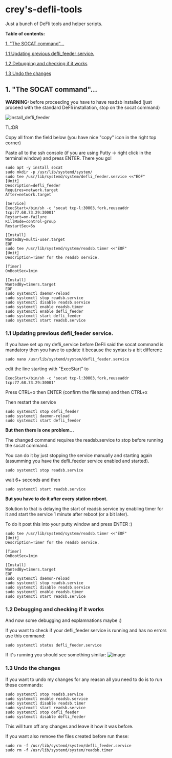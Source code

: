 # crey's-defli-tools
Just a bunch of DeFli tools and helper scripts.

**Table of contents:**

[1. "The SOCAT command"...](#1-the-socat-command)

[1.1 Updating previous defli_feeder service.](#11-updating-previous-defli_feeder-service)

[1.2 Debugging and checking if it works](#12-debugging-and-checking-if-it-works)

[1.3 Undo the changes](#13-undo-the-changes)
   
## 1. "The SOCAT command"...

**WARNING:** before proceeding you have to have readsb installed (just proceed with the standard DeFli installation, stop on the socat command)

![install_defli_feeder](https://github.com/cr3you/creys-defli-tools/assets/73391409/0250ba8e-3726-49d0-af0d-a8edc2c103e2)

TL:DR

Copy all from the field below (you have nice "copy" icon in the right top corner)

Paste all to the ssh console (if you are using Putty -> right click in the terminal window) and press ENTER. There you go!

```
sudo apt -y install socat
sudo mkdir -p /usr/lib/systemd/system/
sudo tee /usr/lib/systemd/system/defli_feeder.service <<"EOF"
[Unit]
Description=defli_feeder
Requires=network.target
After=network.target

[Service]
ExecStart=/bin/sh -c 'socat tcp-l:30003,fork,reuseaddr tcp:77.68.73.29:30001'
Restart=on-failure
KillMode=control-group
RestartSec=5s

[Install]
WantedBy=multi-user.target
EOF
sudo tee /usr/lib/systemd/system/readsb.timer <<"EOF"
[Unit]
Description=Timer for the readsb service.

[Timer]
OnBootSec=1min

[Install]
WantedBy=timers.target
EOF
sudo systemctl daemon-reload
sudo systemctl stop readsb.service
sudo systemctl disable readsb.service
sudo systemctl enable readsb.timer
sudo systemctl enable defli_feeder
sudo systemctl start defli_feeder
sudo systemctl start readsb.service
```
### 1.1 Updating previous defli_feeder service.
If you have set up my defli_service before DeFli said the socat command is mandatory then you have to update it because the syntax is a bit different:
```
sudo nano /usr/lib/systemd/system/defli_feeder.service
```
edit the line starting with "ExecStart"
to
```
ExecStart=/bin/sh -c 'socat tcp-l:30003,fork,reuseaddr tcp:77.68.73.29:30001'
```
Press CTRL+o then ENTER (confirm the filename) and then CTRL+x

Then restart the service
```
sudo systemctl stop defli_feeder
sudo systemctl daemon-reload
sudo systemctl start defli_feeder
```

**But then there is one problem...**

The changed command requires the readsb.service to stop before running the socat command.

You can do it by just stopping the service manually and starting again (assumming you have the defli_feeder service enabled and started).
```
sudo systemctl stop readsb.service
```
wait 6+ seconds and then 
```
sudo systemctl start readsb.service
```
**But you have to do it after every station reboot.**

Solution to that is delaying the start of readsb.service by enabling timer for it and start the service 1 minute after reboot (or a bit later).

To do it post this into your putty window and press ENTER :)

```
sudo tee /usr/lib/systemd/system/readsb.timer <<"EOF"
[Unit]
Description=Timer for the readsb service.

[Timer]
OnBootSec=1min

[Install]
WantedBy=timers.target
EOF
sudo systemctl daemon-reload
sudo systemctl stop readsb.service
sudo systemctl disable readsb.service
sudo systemctl enable readsb.timer
sudo systemctl start readsb.service
```


### 1.2 Debugging and checking if it works
And now some debugging and explamnations maybe :)

If you want to check if your defli_feeder service is running and has no errors use this command:

```
sudo systemctl status defli_feeder.service
```
If it's running you should see something similar:
![image](https://github.com/cr3you/creys-defli-tools/assets/73391409/7c1fa242-9988-4530-9ddb-69165cb94d88)

### 1.3 Undo the changes

If you want to undo my changes for any reason all you need to do is to run these commands:
```
sudo systemctl stop readsb.service
sudo systemctl enable readsb.service
sudo systemctl disable readsb.timer
sudo systemctl start readsb.service
sudo systemctl stop defli_feeder
sudo systemctl disable defli_feeder
```
This will turn off any changes and leave it how it was before.

If you want also remove the files created before run these:
```
sudo rm -f /usr/lib/systemd/system/defli_feeder.service
sudo rm -f /usr/lib/systemd/system/readsb.timer 
```



